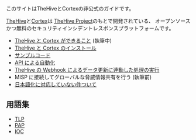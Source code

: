 このサイトはTheHiveとCortexの非公式のガイドです。

[TheHive](https://github.com/TheHive-Project/TheHive)と[Cortex](https://github.com/TheHive-Project/Cortex)は
[TheHive Project](https://thehive-project.org/)のもとで開発されている、
オープンソースかつ無料のセキュリティインシデントレスポンスプラットフォームです。

* [TheHive と Cortex ができること](./features) (執筆中)
* [TheHive と Cortex のインストール](./install)
* [サンプルコード](./samples)
* [API による自動化](./api)
* [TheHive の Webhook によるデータ更新に連動した処理の実行](./webhook)
* MISP に接続してグローバルな脅威情報共有を行う (執筆前)
* [日本語化に対応していない件ついて](./translate-into-japanese)

## 用語集

* [TLP](./glossary/tlp)
* [PAP](./glossary/pap)
* [IOC](./glossary/ioc)
